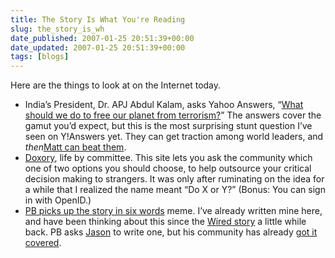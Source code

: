 ```yaml
---
title: The Story Is What You're Reading
slug: the_story_is_wh
date_published: 2007-01-25 20:51:39+00:00
date_updated: 2007-01-25 20:51:39+00:00
tags: [blogs]
---
```

Here are the things to look at on the Internet today.

- India’s President, Dr. APJ Abdul Kalam, asks Yahoo Answers, “[What should we do to free our planet from terrorism?](http://answers.yahoo.com/question/index;_ylc=X3oDMTFtMXI2N3ZvBF9TAzI3MTYxNDkEX3MDMzk2NTQ1MTAzBHNlYwNmcm9udCBwYWdlBHNsawNGUC1Ub2RheUludA--?qid=20070112135510AAD7SB8&amp;fr=hp)” The answers cover the gamut you’d expect, but this is the most surprising stunt question I’ve seen on Y!Answers yet. They can get traction among world leaders, and *then*[Matt can beat them](/2006/12/11/how_matt_haughe).
- [Doxory](http://doxory.com/), life by committee. This site lets you ask the community which one of two options you should choose, to help outsource your critical decision making to strangers. It was only after ruminating on the idea for a while that I realized the name meant “Do X or Y?” (Bonus: You can sign in with OpenID.)
- [PB picks up the story in six words](http://www.onfocus.com/2007/01/3908) meme. I’ve already written mine here, and have been thinking about this since the [Wired story](http://www.wired.com/wired/archive/14.11/sixwords.html) a little while back. PB asks [Jason](http://www.kottke.org) to write one, but his community has already [got it covered](http://www.kottke.org/remainder/06/10/12081.html).
